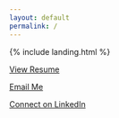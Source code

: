 ```yaml
---
layout: default
permalink: /
---
```


{% include landing.html %}

<p class="text-center"> 
<a class="btn btn-outline-primary" href="https://drive.google.com/file/d/1Evs2ENMtWu_iX8D06GiMQGCvFnQHs7Yb/view?usp=sharing" target="_blank" role="button">View Resume</a> 
  
<a class="btn btn-outline-primary" href="mailto:theresathimai@gmail.com" target="_blank" role="button">Email Me</a> 

<a class="btn btn-outline-primary" href="http://linkedin.com/in/theresamai/" target="_blank" role="button">Connect on LinkedIn</a> 

</p>
